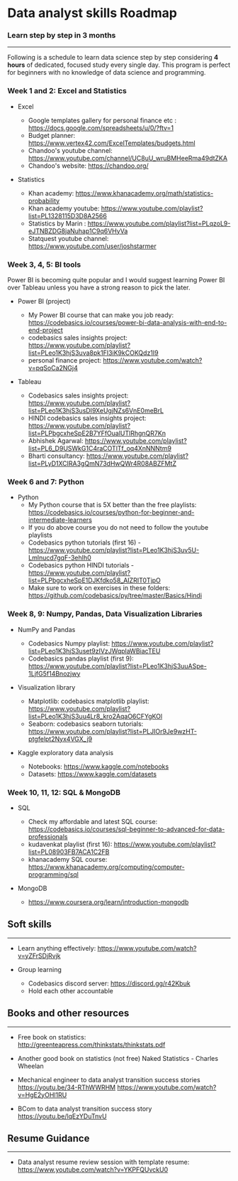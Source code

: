 # Data analyst skills Roadmap 
### Learn step by step in 3 months
------------------------------------------------------

Following is a schedule to learn data science step by step considering **4 hours** of dedicated, focused study every single day. This program is perfect for beginners with no knowledge of data science and programming.

### Week 1 and 2: Excel and Statistics

* Excel 
	- Google templates gallery for personal finance etc : https://docs.google.com/spreadsheets/u/0/?ftv=1
	- Budget planner: https://www.vertex42.com/ExcelTemplates/budgets.html
	- Chandoo's youtube channel: https://www.youtube.com/channel/UC8uU_wruBMHeeRma49dtZKA
	- Chandoo's website:  https://chandoo.org/

* Statistics 
	- Khan academy: https://www.khanacademy.org/math/statistics-probability
	- Khan academy youtube: https://www.youtube.com/playlist?list=PL1328115D3D8A2566
	- Statistics by Marin : https://www.youtube.com/playlist?list=PLqzoL9-eJTNBZDG8jaNuhap1C9q6VHyVa
	- Statquest youtube channel: https://www.youtube.com/user/joshstarmer

### Week 3, 4, 5: BI tools

Power BI is becoming quite popular and I would suggest learning Power BI over Tableau unless you have a strong reason to pick the later.

* Power BI (project)
  - My Power BI course that can make you job ready: https://codebasics.io/courses/power-bi-data-analysis-with-end-to-end-project
  - codebasics sales insights project: https://www.youtube.com/playlist?list=PLeo1K3hjS3uva8pk1FI3iK9kCOKQdz1I9
  - personal finance project: https://www.youtube.com/watch?v=pqSoCa2NGj4
   
* Tableau
  - Codebasics sales insights project: https://www.youtube.com/playlist?list=PLeo1K3hjS3usDI9XeUgjNZs6VnE0meBrL
  - HINDI codebasics sales insights project: https://www.youtube.com/playlist?list=PLPbgcxheSpE2B7YFfOualUTlRhgnQR7Kn
  - Abhishek Agarwal: https://www.youtube.com/playlist?list=PL6_D9USWkG1C4raCOTlTf_oq4XnNNNtm9
  - Bharti consultancy:  https://www.youtube.com/playlist?list=PLyD1XCIRA3gQmN73dHwQWr4R08ABZFMtZ
  
 
### Week 6 and 7: Python

* Python
	- My Python course that is 5X better than the free playlists: https://codebasics.io/courses/python-for-beginner-and-intermediate-learners
	- If you do above course you do not need to follow the youtube playlists
	- Codebasics python tutorials (first 16) - https://www.youtube.com/playlist?list=PLeo1K3hjS3uv5U-Lmlnucd7gqF-3ehIh0
	- Codebasics python HINDI tutorials - https://www.youtube.com/playlist?list=PLPbgcxheSpE1DJKfdko58_AIZRIT0TjpO
	- Make sure to work on exercises in these folders: https://github.com/codebasics/py/tree/master/Basics/Hindi

### Week 8, 9: Numpy, Pandas, Data Visualization Libraries  

* NumPy and Pandas
	- Codebasics Numpy playlist: https://www.youtube.com/playlist?list=PLeo1K3hjS3uset9zIVzJWqplaWBiacTEU
	- Codebasics pandas playlist (first 9): https://www.youtube.com/playlist?list=PLeo1K3hjS3uuASpe-1LjfG5f14Bnozjwy

* Visualization library
	- Matplotlib: codebasics matplotlib playlist: https://www.youtube.com/playlist?list=PLeo1K3hjS3uu4Lr8_kro2AqaO6CFYgKOl
	- Seaborn: codebasics seaborn tutorials: https://www.youtube.com/playlist?list=PLJIOr9Je9wzHT-ptgfelpt2Nyx4VGX_j9
	
* Kaggle exploratory data analysis
	- Notebooks: https://www.kaggle.com/notebooks
	- Datasets: https://www.kaggle.com/datasets
	
### Week 10, 11, 12: SQL & MongoDB

* SQL
	- Check my affordable and latest SQL course: https://codebasics.io/courses/sql-beginner-to-advanced-for-data-professionals
	- kudavenkat playlist (first 16): https://www.youtube.com/playlist?list=PL08903FB7ACA1C2FB
	- khanacademy SQL course: https://www.khanacademy.org/computing/computer-programming/sql
  
* MongoDB 
  - https://www.coursera.org/learn/introduction-mongodb
  

  
## Soft skills
---------------
* Learn anything effectively: https://www.youtube.com/watch?v=yZFrSDjRvjk

* Group learning
	- Codebasics discord server:  https://discord.gg/r42Kbuk
	- Hold each other accountable
	  
## Books and other resources
--------------------------------------    
* Free book on statistics: http://greenteapress.com/thinkstats/thinkstats.pdf
* Another good book on statistics (not free) Naked Statistics - Charles Wheelan
* Mechanical engineer to data analyst transition success stories
	https://youtu.be/34-RThWWRHM
	https://www.youtube.com/watch?v=HgE2yOHl1RU

* BCom to data analyst transition success story
	https://youtu.be/lqEzYDuTnvU

## Resume Guidance
------------------
* Data analyst resume review session with template resume: https://www.youtube.com/watch?v=YKPFQUvckU0


